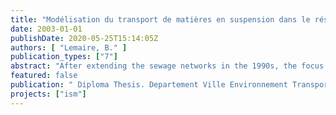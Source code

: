 ```yaml
---
title: "Modélisation du transport de matières en suspension dans le réseau d’assainissement de Berlin"
date: 2003-01-01
publishDate: 2020-05-25T15:14:05Z
authors: [ "Lemaire, B." ]
publication_types: ["7"]
abstract: "After extending the sewage networks in the 1990s, the focus is now on reducing the overflows from combined sewers in storm weather, which create serious problems (fish death, beach closure, etc.). To protect the particularly sensitive surface waters of Berlin, on whose quality the drinking water supply inderectly depends, KompetenzZentrum Wasser Berlin, on behalf of Berliner Wasserbetriebe and Veolia Water, realises the project Integrated Sewage Management. In-pipe storage of combined waters during storm weather is tested on the basis of a model of the whole sewage system. But slowing the flow causes the suspended load to sediment, thus its transport in the network has to be simulated. This report presents a short review of sediment transport in fluvial hydraulics and in urban drainage, as well as an application on a small storm water network with software InfoWorks CS 4.5."
featured: false
publication: " Diploma Thesis. Departement Ville Environnement Transport. Ecole Nationale des Ponts et Chaussees"
projects: ["ism"]
---
```


